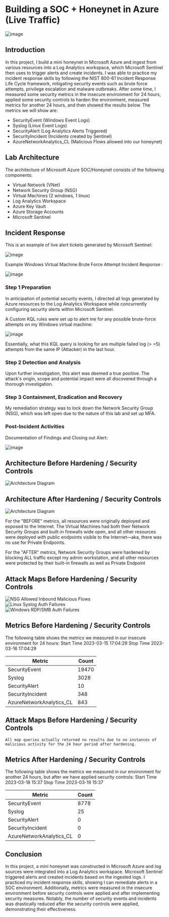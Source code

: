 # Building a SOC + Honeynet in Azure (Live Traffic)
![image](https://github.com/Dante2141/Microsoft-Azure-SOC-Lab/assets/168911151/fe3b8377-dbc2-49da-a5d5-b638e4d5a5eb)


## Introduction

In this project, I build a mini honeynet in Microsoft Azure and ingest from various resources into a Log Analytics workspace, which Microsoft Sentinel then uses to trigger alerts and create incidents. I was able to practice my incident response skills by following   the NIST 800-61 Incident Response Life Cycle framework, mitigating security events such as brute force attempts, privilege escalation and malware outbreaks. After some time, I measured some security metrics in the insecure environment for 24 hours, applied some security controls to harden the environment, measured metrics for another 24 hours, and then showed the results below. The metrics we will show are:

- SecurityEvent (Windows Event Logs)
- Syslog (Linux Event Logs)
- SecurityAlert (Log Analytics Alerts Triggered)
- SecurityIncident (Incidents created by Sentinel)
- AzureNetworkAnalytics_CL (Malicious Flows allowed into our honeynet)

## Lab Architecture
The architecture of Microsoft Azure SOC/Honeynet consists of the following components:

- Virtual Network (VNet)
- Network Security Group (NSG)
- Virtual Machines (2 windows, 1 linux)
- Log Analytics Workspace
- Azure Key Vault
- Azure Storage Accounts
- Microsoft Sentinel

## Incident Response 
This is an example of live alert tickets generated by Microsoft Sentinel: 

![image](https://github.com/Dante2141/Microsoft-Azure-SOC-Lab/assets/168911151/6e649aa0-8055-4b73-b10c-bc1deb94890f)


Example  Windows Virtual Machine Brute Force Attempt Incident Response :

![image](https://github.com/Dante2141/Microsoft-Azure-SOC-Lab/assets/168911151/1b06e0b3-cc83-4a32-a4cd-f7986b2e8c06)


### Step 1 Preparation

In anticipation of potential security events, I directed all logs generated by Azure resources to the Log Analytics Workspace while concurrently configuring security alerts within Microsoft Sentinel.


A Custom KQL rules were set up to alert me for any possible brute-force attempts on my Windows virtual machine: 

![image](https://github.com/Dante2141/Microsoft-Azure-SOC-Lab/assets/168911151/b2f1690a-ce57-4417-8794-9d6e551e7bf5)

Essentially, what this KQL query is looking for are multiple failed log (> =5)  attempts from the same IP (Attacker) in the last hour. 


### Step 2 Detection and Analysis 

Upon further investigation, this alert was deemed a true positive.
The attack's origin, scope and potential impact were all discovered through a thorough investigation. 

### Step 3 Containment, Eradication and Recovery 

My remediation strategy was to lock down the Network Security Group (NSG), which was left open due to the nature of this lab and set up MFA.

### Post-Incident Activities 

Documentation of Findings and Closing out Alert: 

![image](https://github.com/Dante2141/Microsoft-Azure-SOC-Lab/assets/168911151/7504a7fe-4c57-4160-9879-7caf47393a8d)



  

## Architecture Before Hardening / Security Controls
![Architecture Diagram](https://i.imgur.com/aBDwnKb.jpg)

## Architecture After Hardening / Security Controls
![Architecture Diagram](https://i.imgur.com/YQNa9Pp.jpg)


For the "BEFORE" metrics, all resources were originally deployed and exposed to the Internet. The Virtual Machines had both their Network Security Groups and built-in firewalls wide open, and all other resources were deployed with public endpoints visible to the Internet—aka, there was no use for Private Endpoints.

For the "AFTER" metrics, Network Security Groups were hardened by blocking ALL traffic except my admin workstation, and all other resources were protected by their built-in firewalls as well as Private Endpoint

## Attack Maps Before Hardening / Security Controls
![NSG Allowed Inbound Malicious Flows](https://i.imgur.com/1qvswSX.png)<br>
![Linux Syslog Auth Failures](https://i.imgur.com/G1YgZt6.png)<br>
![Windows RDP/SMB Auth Failures](https://i.imgur.com/ESr9Dlv.png)<br>

## Metrics Before Hardening / Security Controls

The following table shows the metrics we measured in our insecure environment for 24 hours:
Start Time 2023-03-15 17:04:29
Stop Time 2023-03-16 17:04:29

| Metric                   | Count
| ------------------------ | -----
| SecurityEvent            | 19470
| Syslog                   | 3028
| SecurityAlert            | 10
| SecurityIncident         | 348
| AzureNetworkAnalytics_CL | 843

## Attack Maps Before Hardening / Security Controls

```All map queries actually returned no results due to no instances of malicious activity for the 24 hour period after hardening.```

## Metrics After Hardening / Security Controls

The following table shows the metrics we measured in our environment for another 24 hours, but after we have applied security controls:
Start Time 2023-03-18 15:37
Stop Time	2023-03-19 15:37

| Metric                   | Count
| ------------------------ | -----
| SecurityEvent            | 8778
| Syslog                   | 25
| SecurityAlert            | 0
| SecurityIncident         | 0
| AzureNetworkAnalytics_CL | 0

## Conclusion

In this project, a mini honeynet was constructed in Microsoft Azure and log sources were integrated into a Log Analytics workspace. Microsoft Sentinel triggered alerts and created incidents based on the ingested logs. I practiced my incident response skills, showing I can remediate alerts in a SOC environment.  Additionally, metrics were measured in the insecure environment before security controls were applied and after implementing security measures. Notably, the number of security events and incidents was drastically reduced after the security controls were applied, demonstrating their effectiveness.


